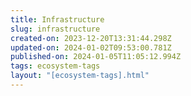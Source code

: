```yaml
---
title: Infrastructure
slug: infrastructure
created-on: 2023-12-20T13:31:44.298Z
updated-on: 2024-01-02T09:53:00.781Z
published-on: 2024-01-05T11:05:12.994Z
tags: ecosystem-tags
layout: "[ecosystem-tags].html"
---
```

